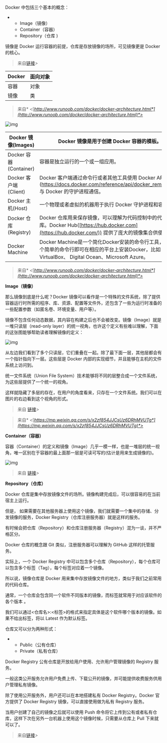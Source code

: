 Docker 中包括三个基本的概念：

- - Image（镜像）
  - Container（容器）
  - Repository（仓库 )

镜像是 Docker 运行容器的前提，仓库是存放镜像的场所，可见镜像更是 Docker 的核心。

> 来自[链接](https://mp.weixin.qq.com/s?__biz=MzU0NDEyODkzMQ==&mid=2247494075&idx=1&sn=9a7044e0f648ea9920edaff2a9e0295b&source=41#wechat_redirect)*>*

 

| **Docker** | **面向对象** |
| ---------- | ------------ |
| 容器       | 对象         |
| 镜像       | 类           |

> 来自* *<*[*http://www.runoob.com/docker/docker-architecture.html*](http://www.runoob.com/docker/docker-architecture.html)*>*

![img](F:\学习资料\个人笔记\MDImages\lip_image001-1598789503900.png)

 

 

| Docker 镜像(Images)    | Docker 镜像是用于创建 Docker 容器的模板。                    |
| ---------------------- | ------------------------------------------------------------ |
| Docker 容器(Container) | 容器是独立运行的一个或一组应用。                             |
| Docker 客户端(Client)  | Docker 客户端通过命令行或者其他工具使用 Docker API (https://docs.docker.com/reference/api/docker_remote_api) 与 Docker 的守护进程通信。 |
| Docker 主机(Host)      | 一个物理或者虚拟的机器用于执行 Docker 守护进程和容器。       |
| Docker 仓库(Registry)  | Docker 仓库用来保存镜像，可以理解为代码控制中的代码仓库。Docker Hub([https://hub.docker.com](https://hub.docker.com/)) 提供了庞大的镜像集合供使用。 |
| Docker Machine         | Docker Machine是一个简化Docker安装的命令行工具，通过一个简单的命令行即可在相应的平台上安装Docker，比如VirtualBox、 Digital Ocean、Microsoft Azure。 |

> 来自* *<*[*http://www.runoob.com/docker/docker-architecture.html*](http://www.runoob.com/docker/docker-architecture.html)*>*

 

 

 

**Image（镜像）**

那么镜像到底是什么呢？Docker 镜像可以看作是一个特殊的文件系统，除了提供容器运行时所需的程序、库、资源、配置等文件外，还包含了一些为运行时准备的一些配置参数（如匿名卷、环境变量、用户等）。

镜像不包含任何动态数据，其内容在构建之后也不会被改变。镜像（Image）就是一堆只读层（read-only layer）的统一视角，也许这个定义有些难以理解，下面的这张图能够帮助读者理解镜像的定义： 

 

![img](F:\学习资料\个人笔记\MDImages\lip_image002-1598789503901.png)

从左边我们看到了多个只读层，它们重叠在一起。除了最下面一层，其他层都会有一个指针指向下一层。这些层是 Docker 内部的实现细节，并且能够在主机的文件系统上访问到。

统一文件系统（Union File System）技术能够将不同的层整合成一个文件系统，为这些层提供了一个统一的视角。

这样就隐藏了多层的存在，在用户的角度看来，只存在一个文件系统。我们可以在图片的右边看到这个视角的形式。

 

> 来自 [链接](https://mp.weixin.qq.com/s?__biz=MzU0NDEyODkzMQ==&mid=2247494075&idx=1&sn=9a7044e0f648ea9920edaff2a9e0295b&source=41#wechat_redirect)*>*

 

> 来自* *<*[*https://mp.weixin.qq.com/s/x2zf854JJCsUz6DRhMVUTg*](https://mp.weixin.qq.com/s/x2zf854JJCsUz6DRhMVUTg)*>*

 

 

**Container（容器）**

容器（Container）的定义和镜像（Image）几乎一模一样，也是一堆层的统一视角，唯一区别在于容器的最上面那一层是可读可写的(估计是用来生成镜像的)。

![img](F:\学习资料\个人笔记\MDImages\lip_image003-1598789503901.png)

> 来自 [链接](https://mp.weixin.qq.com/s?__biz=MzU0NDEyODkzMQ==&mid=2247494075&idx=1&sn=9a7044e0f648ea9920edaff2a9e0295b&source=41#wechat_redirect)*>*

 

**Repository（仓库）**

Docker 仓库是集中存放镜像文件的场所。镜像构建完成后，可以很容易的在当前宿主上运行。

但是， 如果需要在其他服务器上使用这个镜像，我们就需要一个集中的存储、分发镜像的服务，Docker Registry（仓库注册服务器）就是这样的服务。

有时候会把仓库（Repository）和仓库注册服务器（Registry）混为一谈，并不严格区分。

Docker 仓库的概念跟 Git 类似，注册服务器可以理解为 GitHub 这样的托管服务。

实际上，一个 Docker Registry 中可以包含多个仓库（Repository），每个仓库可以包含多个标签（Tag），每个标签对应着一个镜像。

所以说，镜像仓库是 Docker 用来集中存放镜像文件的地方，类似于我们之前常用的代码仓库。

通常，一个仓库会包含同一个软件不同版本的镜像，而标签就常用于对应该软件的各个版本 。

我们可以通过<仓库名>:<标签>的格式来指定具体是这个软件哪个版本的镜像。如果不给出标签，将以 Latest 作为默认标签。

仓库又可以分为两种形式：

- - Public（公有仓库）
  - Private（私有仓库）

 

Docker Registry 公有仓库是开放给用户使用、允许用户管理镜像的 Registry 服务。

一般这类公开服务允许用户免费上传、下载公开的镜像，并可能提供收费服务供用户管理私有镜像。

除了使用公开服务外，用户还可以在本地搭建私有 Docker Registry。Docker 官方提供了 Docker Registry 镜像，可以直接使用做为私有 Registry 服务。

当用户创建了自己的镜像之后就可以使用 Push 命令将它上传到公有或者私有仓库，这样下次在另外一台机器上使用这个镜像时候，只需要从仓库上 Pull 下来就可以了。

 

> 来自[链接](https://mp.weixin.qq.com/s?__biz=MzU0NDEyODkzMQ==&mid=2247494075&idx=1&sn=9a7044e0f648ea9920edaff2a9e0295b&source=41#wechat_redirect)*>*

 

 

 